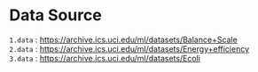 # Data Source  
`1.data` : https://archive.ics.uci.edu/ml/datasets/Balance+Scale  
`2.data` : https://archive.ics.uci.edu/ml/datasets/Energy+efficiency  
`3.data` : https://archive.ics.uci.edu/ml/datasets/Ecoli
